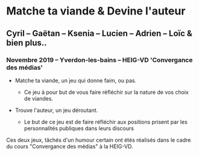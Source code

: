 # Matche ta viande & Devine l'auteur
## Cyril – Gaëtan – Ksenia – Lucien – Adrien – Loïc & bien plus..
### Novembre 2019 – Yverdon-les-bains – HEIG-VD 'Convergance des médias'

* Matche ta viande, un jeu qui donne faim, ou pas. 
  - Ce jeu à pour but de vous faire réfléchir sur la nature de vos choix de viandes. 
  
* Trouve l'auteur, un jeu déroutant. 
  - Le but de ce jeu est de faire réfléchir aux positions prisent par les personnalités publiques dans leurs discours
  
Ces deux jeux, tâchés d'un humour certain ont étés réalisés dans le cadre du cours "Convergance des médias" à la HEIG-VD. 
  
  
